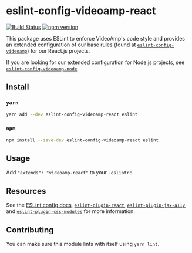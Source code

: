 # eslint-config-videoamp-react
[![Build Status](https://semaphoreci.com/api/v1/projects/ef174a25-ef92-40f9-88be-8acf6f0b01e1/1361593/badge.svg)](https://semaphoreci.com/videoamp/eslint-config-videoamp-react)
[![npm version](https://badge.fury.io/js/eslint-config-videoamp-react.svg)](https://badge.fury.io/js/eslint-config-videoamp-react)

This package uses ESLint to enforce VideoAmp's code style and provides an extended configuration of our base rules (found at [`eslint-config-videoamp`](https://github.com/VideoAmp/eslint-config-videoamp)) for our React.js projects.

If you are looking for our extended configuration for Node.js projects, see [`eslint-config-videoamp-node`](https://github.com/VideoAmp/eslint-config-videoamp-node).

## Install
### `yarn`
```sh
yarn add --dev eslint-config-videoamp-react eslint
```
### `npm`
```sh
npm install --save-dev eslint-config-videoamp-react eslint
```

## Usage
Add `"extends": "videoamp-react"` to your `.eslintrc`.

## Resources
See the [ESLint config docs](http://eslint.org/docs/user-guide/configuring#extending-configuration-files), [`eslint-plugin-react`](https://github.com/yannickcr/eslint-plugin-react), [`eslint-plugin-jsx-a11y`](https://github.com/evcohen/eslint-plugin-jsx-a11y), and [`eslint-plugin-css-modules`](https://github.com/atfzl/eslint-plugin-css-modules) for more information.

## Contributing
You can make sure this module lints with itself using `yarn lint`.
